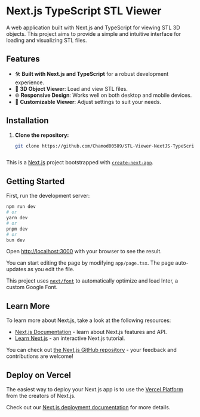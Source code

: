 # Next.js TypeScript STL Viewer

A web application built with Next.js and TypeScript for viewing STL 3D objects. This project aims to provide a simple and intuitive interface for loading and visualizing STL files.

## Features

- 🛠️ **Built with Next.js and TypeScript** for a robust development experience.
- 📐 **3D Object Viewer**: Load and view STL files.
- 🌐 **Responsive Design**: Works well on both desktop and mobile devices.
- 🎨 **Customizable Viewer**: Adjust settings to suit your needs.

## Installation

1. **Clone the repository:**

   ```bash
   git clone https://github.com/Chamod00589/STL-Viewer-NextJS-TypeScript.git



This is a [Next.js](https://nextjs.org/) project bootstrapped with [`create-next-app`](https://github.com/vercel/next.js/tree/canary/packages/create-next-app).

## Getting Started

First, run the development server:

```bash
npm run dev
# or
yarn dev
# or
pnpm dev
# or
bun dev
```

Open [http://localhost:3000](http://localhost:3000) with your browser to see the result.

You can start editing the page by modifying `app/page.tsx`. The page auto-updates as you edit the file.

This project uses [`next/font`](https://nextjs.org/docs/basic-features/font-optimization) to automatically optimize and load Inter, a custom Google Font.

## Learn More

To learn more about Next.js, take a look at the following resources:

- [Next.js Documentation](https://nextjs.org/docs) - learn about Next.js features and API.
- [Learn Next.js](https://nextjs.org/learn) - an interactive Next.js tutorial.

You can check out [the Next.js GitHub repository](https://github.com/vercel/next.js/) - your feedback and contributions are welcome!

## Deploy on Vercel

The easiest way to deploy your Next.js app is to use the [Vercel Platform](https://vercel.com/new?utm_medium=default-template&filter=next.js&utm_source=create-next-app&utm_campaign=create-next-app-readme) from the creators of Next.js.

Check out our [Next.js deployment documentation](https://nextjs.org/docs/deployment) for more details.
